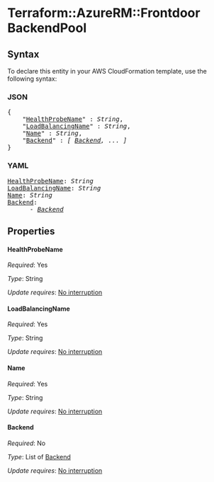 # Terraform::AzureRM::Frontdoor BackendPool

## Syntax

To declare this entity in your AWS CloudFormation template, use the following syntax:

### JSON

<pre>
{
    "<a href="#healthprobename" title="HealthProbeName">HealthProbeName</a>" : <i>String</i>,
    "<a href="#loadbalancingname" title="LoadBalancingName">LoadBalancingName</a>" : <i>String</i>,
    "<a href="#name" title="Name">Name</a>" : <i>String</i>,
    "<a href="#backend" title="Backend">Backend</a>" : <i>[ <a href="backendpool-backend.md">Backend</a>, ... ]</i>
}
</pre>

### YAML

<pre>
<a href="#healthprobename" title="HealthProbeName">HealthProbeName</a>: <i>String</i>
<a href="#loadbalancingname" title="LoadBalancingName">LoadBalancingName</a>: <i>String</i>
<a href="#name" title="Name">Name</a>: <i>String</i>
<a href="#backend" title="Backend">Backend</a>: <i>
      - <a href="backendpool-backend.md">Backend</a></i>
</pre>

## Properties

#### HealthProbeName

_Required_: Yes

_Type_: String

_Update requires_: [No interruption](https://docs.aws.amazon.com/AWSCloudFormation/latest/UserGuide/using-cfn-updating-stacks-update-behaviors.html#update-no-interrupt)

#### LoadBalancingName

_Required_: Yes

_Type_: String

_Update requires_: [No interruption](https://docs.aws.amazon.com/AWSCloudFormation/latest/UserGuide/using-cfn-updating-stacks-update-behaviors.html#update-no-interrupt)

#### Name

_Required_: Yes

_Type_: String

_Update requires_: [No interruption](https://docs.aws.amazon.com/AWSCloudFormation/latest/UserGuide/using-cfn-updating-stacks-update-behaviors.html#update-no-interrupt)

#### Backend

_Required_: No

_Type_: List of <a href="backendpool-backend.md">Backend</a>

_Update requires_: [No interruption](https://docs.aws.amazon.com/AWSCloudFormation/latest/UserGuide/using-cfn-updating-stacks-update-behaviors.html#update-no-interrupt)


